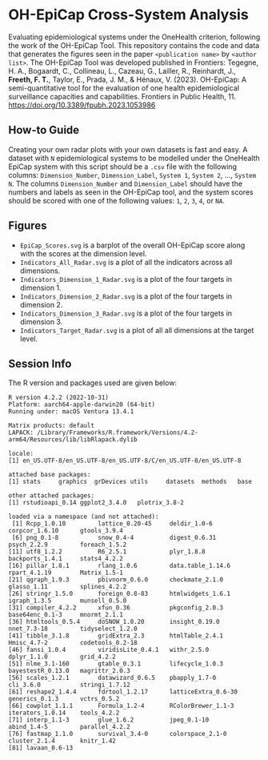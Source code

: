 # OH-EpiCap Cross-System Analysis
Evaluating epidemiological systems under the OneHealth criterion, following the work of the OH-EpiCap Tool. This repository contains the code and data that generates the figures seen in the paper ```<publication name>``` by ```<author list>```. The OH-EpiCap Tool was developed published in Frontiers: Tegegne, H. A., Bogaardt, C., Collineau, L., Cazeau, G., Lailler, R., Reinhardt, J., **Freeth, F. T.**, Taylor, E., Prada, J. M., &amp; Hénaux, V. (2023). OH-EpiCap: A semi-quantitative tool for the evaluation of one health epidemiological surveillance capacities and capabilities. Frontiers in Public Health, 11. https://doi.org/10.3389/fpubh.2023.1053986 

## How-to Guide
Creating your own radar plots with your own datasets is fast and easy. A dataset with ```N``` epidemiological systems to be modelled under the OneHealth EpiCap system with this script should be a ```.csv``` file with the following columns: ```Dimension_Number```,	```Dimension_Label```,	```System 1```,	```System 2```, ..., ```System N```. The columns ```Dimension_Number``` and	```Dimension_Label``` should have the numbers and labels as seen in the OH-EpiCap tool, and the system scores should be scored with one of the following values: ```1```, ```2```, ```3```, ```4```, or ```NA```.

## Figures
- ```EpiCap_Scores.svg``` is a barplot of the overall OH-EpiCap score along with the scores at the dimension level. 
- ```Indicators_All_Radar.svg``` is a plot of all the indicators across all dimensions.
- ```Indicators_Dimension_1_Radar.svg``` is a plot of the four targets in dimension 1.
- ```Indicators_Dimension_2_Radar.svg``` is a plot of the four targets in dimension 2.
- ```Indicators_Dimension_3_Radar.svg``` is a plot of the four targets in dimension 3.
- ```Indicators_Target_Radar.svg``` is a plot of all all dimensions at the target level.

## Session Info
The R version and packages used are given below:

```
R version 4.2.2 (2022-10-31)
Platform: aarch64-apple-darwin20 (64-bit)
Running under: macOS Ventura 13.4.1

Matrix products: default
LAPACK: /Library/Frameworks/R.framework/Versions/4.2-arm64/Resources/lib/libRlapack.dylib

locale:
[1] en_US.UTF-8/en_US.UTF-8/en_US.UTF-8/C/en_US.UTF-8/en_US.UTF-8

attached base packages:
[1] stats     graphics  grDevices utils     datasets  methods   base     

other attached packages:
[1] rstudioapi_0.14 ggplot2_3.4.0   plotrix_3.8-2  

loaded via a namespace (and not attached):
 [1] Rcpp_1.0.10         lattice_0.20-45     deldir_1.0-6        corpcor_1.6.10      gtools_3.9.4       
 [6] png_0.1-8           snow_0.4-4          digest_0.6.31       psych_2.2.9         foreach_1.5.2      
[11] utf8_1.2.2          R6_2.5.1            plyr_1.8.8          backports_1.4.1     stats4_4.2.2       
[16] pillar_1.8.1        rlang_1.0.6         data.table_1.14.6   rpart_4.1.19        Matrix_1.5-1       
[21] qgraph_1.9.3        pbivnorm_0.6.0      checkmate_2.1.0     glasso_1.11         splines_4.2.2      
[26] stringr_1.5.0       foreign_0.8-83      htmlwidgets_1.6.1   igraph_1.3.5        munsell_0.5.0      
[31] compiler_4.2.2      xfun_0.36           pkgconfig_2.0.3     base64enc_0.1-3     mnormt_2.1.1       
[36] htmltools_0.5.4     doSNOW_1.0.20       insight_0.19.0      nnet_7.3-18         tidyselect_1.2.0   
[41] tibble_3.1.8        gridExtra_2.3       htmlTable_2.4.1     Hmisc_4.7-2         codetools_0.2-18   
[46] fansi_1.0.4         viridisLite_0.4.1   withr_2.5.0         dplyr_1.1.0         grid_4.2.2         
[51] nlme_3.1-160        gtable_0.3.1        lifecycle_1.0.3     bayestestR_0.13.0   magrittr_2.0.3     
[56] scales_1.2.1        datawizard_0.6.5    pbapply_1.7-0       cli_3.6.0           stringi_1.7.12     
[61] reshape2_1.4.4      fdrtool_1.2.17      latticeExtra_0.6-30 generics_0.1.3      vctrs_0.5.2        
[66] cowplot_1.1.1       Formula_1.2-4       RColorBrewer_1.1-3  iterators_1.0.14    tools_4.2.2        
[71] interp_1.1-3        glue_1.6.2          jpeg_0.1-10         abind_1.4-5         parallel_4.2.2     
[76] fastmap_1.1.0       survival_3.4-0      colorspace_2.1-0    cluster_2.1.4       knitr_1.42         
[81] lavaan_0.6-13  
```
